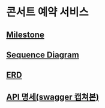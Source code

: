 # 콘서트 예약 서비스

## [Milestone](https://github.com/orgs/hpp-backend-15/projects/8/views/6?layout=roadmap)<br>
## [Sequence Diagram](https://github.com/hpp-backend-15/java-concert-seojunhyeok/blob/step5/docs/markdown/sequenceDiagram.md)
## [ERD](https://github.com/hpp-backend-15/java-concert-seojunhyeok/blob/step7/docs/markdown/ERD.md)<br>
## [API 명세(swagger 캡쳐본)](https://github.com/hpp-backend-15/java-concert-seojunhyeok/blob/step7/docs/markdown/API%20Spec.md)
